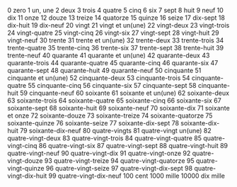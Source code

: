 0 zero 1 un, une  2 deux  3 trois  4 quatre  5 cinq  6 six  7 sept  8 huit  9 neuf  10 dix  11 onze  12 douze  13 treize  14 quatorze  15 quinze  16 seize  17 dix-sept 18 dix-huit 19 dix-neuf 20 vingt  21 vingt et un(une)  22 vingt-deux  23 vingt-trois  24 vingt-quatre  25 vingt-cinq  26 vingt-six  27 vingt-sept  28 vingt-huit  29 vingt-neuf  30 trente  31 trente et un(une)  32 trente-deux  33 trente-trois  34 trente-quatre  35 trente-cinq  36 trente-six  37 trente-sept  38 trente-huit  39 trente-neuf  40 quarante  41 quarante et un(une)  42 quarante-deux  43 quarante-trois  44 quarante-quatre  45 quarante-cinq  46 quarante-six  47 quarante-sept  48 quarante-huit  49 quarante-neuf  50 cinquante  51 cinquante et un(une)  52 cinquante-deux  53 cinquante-trois  54 cinquante-quatre  55 cinquante-cinq  56 cinquante-six  57 cinquante-sept  58 cinquante-huit  59 cinquante-neuf  60 soixante  61 soixante et un(une)  62 soixante-deux  63 soixante-trois  64 soixante-quatre  65 soixante-cinq  66 soixante-six  67 soixante-sept  68 soixante-huit  69 soixante-neuf  70 soixante-dix  71 soixante et onze 72 soixante-douze 73 soixante-treize 74 soixante-quatorze 75 soixante-quinze 76 soixante-seize 77 soixante-dix-sept  78 soixante-dix-huit  79 soixante-dix-neuf  80 quatre-vingts 81 quatre-vingt un(une)  82 quatre-vingt-deux  83 quatre-vingt-trois  84 quatre-vingt-quatre  85 quatre-vingt-cinq  86 quatre-vingt-six  87 quatre-vingt-sept  88 quatre-vingt-huit  89 quatre-vingt-neuf  90 quatre-vingt-dix  91 quatre-vingt-onze 92 quatre-vingt-douze 93 quatre-vingt-treize 94 quatre-vingt-quatorze 95 quatre-vingt-quinze 96 quatre-vingt-seize 97 quatre-vingt-dix-sept  98 quatre-vingt-dix-huit  99 quatre-vingt-dix-neuf 100 cent  1000 mille  10000 dix mille